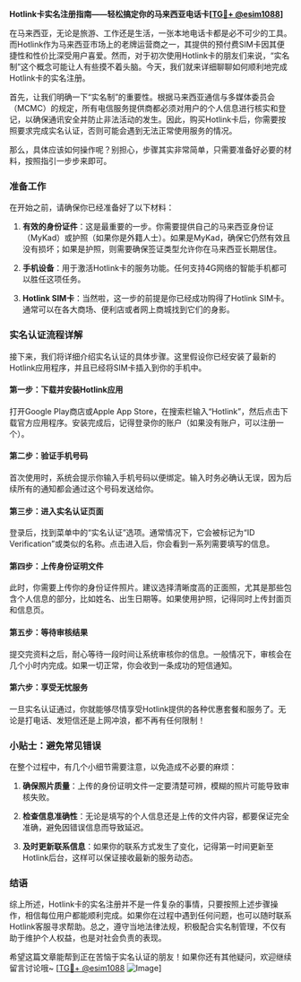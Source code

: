 **Hotlink卡实名注册指南——轻松搞定你的马来西亚电话卡[[TG💪+ @esim1088](https://t.me/s/esim1088)]**

在马来西亚，无论是旅游、工作还是生活，一张本地电话卡都是必不可少的工具。而Hotlink作为马来西亚市场上的老牌运营商之一，其提供的预付费SIM卡因其便捷性和性价比深受用户喜爱。然而，对于初次使用Hotlink卡的朋友们来说，“实名制”这个概念可能让人有些摸不着头脑。今天，我们就来详细聊聊如何顺利地完成Hotlink卡的实名注册。

首先，让我们明确一下“实名制”的重要性。根据马来西亚通信与多媒体委员会（MCMC）的规定，所有电信服务提供商都必须对用户的个人信息进行核实和登记，以确保通讯安全并防止非法活动的发生。因此，购买Hotlink卡后，你需要按照要求完成实名认证，否则可能会遇到无法正常使用服务的情况。

那么，具体应该如何操作呢？别担心，步骤其实非常简单，只需要准备好必要的材料，按照指引一步步来即可。

### 准备工作

在开始之前，请确保你已经准备好了以下材料：

1. **有效的身份证件**：这是最重要的一步。你需要提供自己的马来西亚身份证（MyKad）或护照（如果你是外籍人士）。如果是MyKad，确保它仍然有效且没有损坏；如果是护照，则需要确保签证类型允许你在马来西亚长期居住。
   
2. **手机设备**：用于激活Hotlink卡的服务功能。任何支持4G网络的智能手机都可以胜任这项任务。

3. **Hotlink SIM卡**：当然啦，这一步的前提是你已经成功购得了Hotlink SIM卡。通常可以在各大商场、便利店或者网上商城找到它们的身影。

### 实名认证流程详解

接下来，我们将详细介绍实名认证的具体步骤。这里假设你已经安装了最新的Hotlink应用程序，并且已经将SIM卡插入到你的手机中。

#### 第一步：下载并安装Hotlink应用
打开Google Play商店或Apple App Store，在搜索栏输入“Hotlink”，然后点击下载官方应用程序。安装完成后，记得登录你的账户（如果没有账户，可以注册一个）。

#### 第二步：验证手机号码
首次使用时，系统会提示你输入手机号码以便绑定。输入时务必确认无误，因为后续所有的通知都会通过这个号码发送给你。

#### 第三步：进入实名认证页面
登录后，找到菜单中的“实名认证”选项。通常情况下，它会被标记为“ID Verification”或类似的名称。点击进入后，你会看到一系列需要填写的信息。

#### 第四步：上传身份证明文件
此时，你需要上传你的身份证件照片。建议选择清晰度高的正面照，尤其是那些包含个人信息的部分，比如姓名、出生日期等。如果使用护照，记得同时上传封面页和信息页。

#### 第五步：等待审核结果
提交完资料之后，耐心等待一段时间让系统审核你的信息。一般情况下，审核会在几个小时内完成。如果一切正常，你会收到一条成功的短信通知。

#### 第六步：享受无忧服务
一旦实名认证通过，你就能够尽情享受Hotlink提供的各种优惠套餐和服务了。无论是打电话、发短信还是上网冲浪，都不再有任何限制！

### 小贴士：避免常见错误

在整个过程中，有几个小细节需要注意，以免造成不必要的麻烦：

1. **确保照片质量**：上传的身份证明文件一定要清楚可辨，模糊的照片可能导致审核失败。
   
2. **检查信息准确性**：无论是填写的个人信息还是上传的文件内容，都要保证完全准确，避免因错误信息而导致延迟。

3. **及时更新联系信息**：如果你的联系方式发生了变化，记得第一时间更新至Hotlink后台，这样可以保证接收最新的服务动态。

### 结语

综上所述，Hotlink卡的实名注册并不是一件复杂的事情，只要按照上述步骤操作，相信每位用户都能顺利完成。如果你在过程中遇到任何问题，也可以随时联系Hotlink客服寻求帮助。总之，遵守当地法律法规，积极配合实名制管理，不仅有助于维护个人权益，也是对社会负责的表现。

希望这篇文章能帮到正在苦恼于实名认证的朋友！如果你还有其他疑问，欢迎继续留言讨论哦~ [[TG💪+ @esim1088](https://t.me/s/esim1088) ![Image](https://i.postimg.cc/4NQfJmqS/Snipaste-2025-05-13-00-14-12.png)]